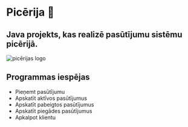 # Picērija :pizza:
## Java projekts, kas realizē pasūtījumu sistēmu picērijā.
![picērijas logo](https://th.bing.com/th/id/R.2baed1d665540813436ec44b1eb73620?rik=0LdyYD3zG%2fwOSg&riu=http%3a%2f%2flofrev.net%2fwp-content%2fphotos%2f2014%2f10%2fPizza-logos.png&ehk=fKdwx7565JlS0xka%2bMyTeCsrUNyyDArd64icm318WMc%3d&risl=&pid=ImgRaw&r=0)
## **Programmas iespējas**
- Pieņemt pasūtījumu
- Apskatīt aktīvos pasūtījumus
- Apskatīt pabeigtos pasūtījumus
- Apskatīt piegādes pasūtījumus
- Apkalpot klientu
